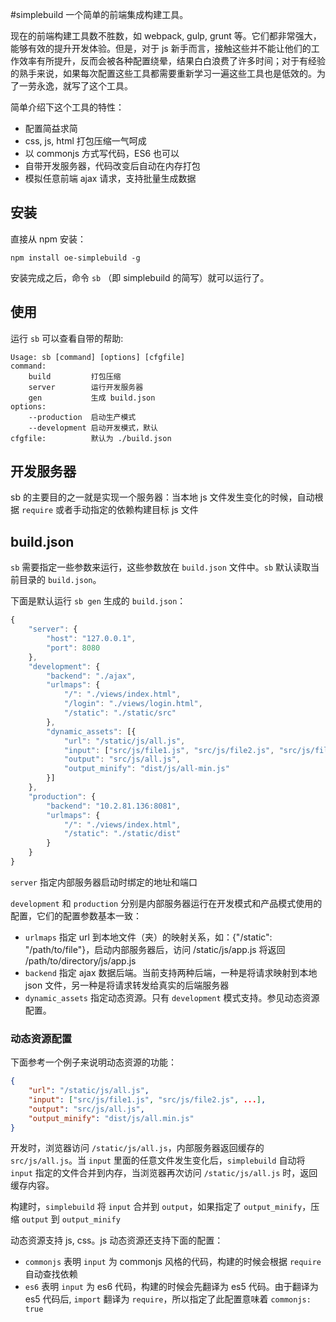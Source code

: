 #simplebuild
一个简单的前端集成构建工具。

现在的前端构建工具数不胜数，如 webpack, gulp, grunt 等。它们都非常强大，能够有效的提升开发体验。但是，对于 js 新手而言，接触这些并不能让他们的工作效率有所提升，反而会被各种配置绕晕，结果白白浪费了许多时间；对于有经验的熟手来说，如果每次配置这些工具都需要重新学习一遍这些工具也是低效的。为了一劳永逸，就写了这个工具。

简单介绍下这个工具的特性：

* 配置简益求简
* css, js, html 打包压缩一气呵成
* 以 commonjs 方式写代码，ES6 也可以
* 自带开发服务器，代码改变后自动在内存打包
* 模拟任意前端 ajax 请求，支持批量生成数据



## 安装
直接从 npm 安装：
```
npm install oe-simplebuild -g
```
安装完成之后，命令 `sb` （即 simplebuild 的简写）就可以运行了。

## 使用
运行 `sb` 可以查看自带的帮助:
```plain
Usage: sb [command] [options] [cfgfile]
command:
    build         打包压缩
    server        运行开发服务器
    gen           生成 build.json
options:
    --production  启动生产模式
    --development 启动开发模式，默认
cfgfile:          默认为 ./build.json
```

## 开发服务器
sb 的主要目的之一就是实现一个服务器：当本地 js 文件发生变化的时候，自动根据 `require` 或者手动指定的依赖构建目标 js 文件

## build.json
`sb` 需要指定一些参数来运行，这些参数放在 `build.json` 文件中。`sb` 默认读取当前目录的 `build.json`。

下面是默认运行 `sb gen` 生成的 `build.json`：
```js
{
	"server": {
		"host": "127.0.0.1",
		"port": 8080
	},
	"development": {
		"backend": "./ajax",
		"urlmaps": {
			"/": "./views/index.html",
			"/login": "./views/login.html",
			"/static": "./static/src"
		},
		"dynamic_assets": [{
			"url": "/static/js/all.js",
			"input": ["src/js/file1.js", "src/js/file2.js", "src/js/file3.js"],
			"output": "src/js/all.js",
			"output_minify": "dist/js/all-min.js"
		}]
	},
	"production": {
		"backend": "10.2.81.136:8081",
		"urlmaps": {
			"/": "./views/index.html",
			"/static": "./static/dist"
		}
	}
}
```

`server` 指定内部服务器启动时绑定的地址和端口

`development` 和 `production` 分别是内部服务器运行在开发模式和产品模式使用的配置，它们的配置参数基本一致：

* `urlmaps` 指定 url 到本地文件（夹）的映射关系，如：{"/static": "/path/to/file"}，启动内部服务器后，访问 /static/js/app.js 将返回 /path/to/directory/js/app.js 
* `backend` 指定 ajax 数据后端。当前支持两种后端，一种是将请求映射到本地 json 文件，另一种是将请求转发给真实的后端服务器
* `dynamic_assets` 指定动态资源。只有 `development` 模式支持。参见动态资源配置。

### 动态资源配置
下面参考一个例子来说明动态资源的功能：
```json
{
	"url": "/static/js/all.js",
	"input": ["src/js/file1.js", "src/js/file2.js", ...],
	"output": "src/js/all.js",
	"output_minify": "dist/js/all.min.js"
}
```
开发时，浏览器访问 `/static/js/all.js`，内部服务器返回缓存的 `src/js/all.js`。当 `input` 里面的任意文件发生变化后，`simplebuild` 自动将 `input` 指定的文件合并到内存，当浏览器再次访问 `/static/js/all.js` 时，返回缓存内容。

构建时，`simplebuild` 将 `input` 合并到 `output`，如果指定了 `output_minify`，压缩 `output` 到 `output_minify`

动态资源支持 js, css。js 动态资源还支持下面的配置：
* `commonjs` 表明 `input` 为 commonjs 风格的代码，构建的时候会根据 `require` 自动查找依赖
* `es6` 表明 `input` 为 es6 代码，构建的时候会先翻译为 es5 代码。由于翻译为 es5 代码后, `import` 翻译为 `require`，所以指定了此配置意味着 `commonjs: true`
